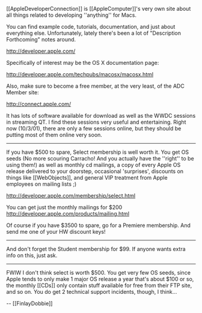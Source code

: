 

[[AppleDeveloperConnection]] is [[AppleComputer]]'s very own site about all things related to developing ''anything'' for Macs.

You can find example code, tutorials, documentation, and just about everything else. Unfortunately, lately there's been a lot of "Description Forthcoming" notes around.

http://developer.apple.com/

Specifically of interest may be the OS X documentation page:

http://developer.apple.com/techpubs/macosx/macosx.html

Also, make sure to become a free member, at the very least, of the ADC Member site:

http://connect.apple.com/

It has lots of software available for download as well as the WWDC sessions in streaming QT. I find these sessions very useful and entertaining. Right now (10/3/01), there are only a few sessions online, but they should be putting most of them online very soon.

----
If you have $500 to spare, Select membership is well worth it. You get OS seeds (No more scouring Carracho! And you actually have the ''right'' to be using them!) as well as monthly cd mailings, a copy of every Apple OS release delivered to your doorstep, occasional 'surprises', discounts on things like [[WebObjects]], and general VIP treatment from Apple employees on mailing lists ;)

http://developer.apple.com/membership/select.html

You can get just the monthly mailings for $200
http://developer.apple.com/products/mailing.html

Of course if you have $3500 to spare, go for a Premiere membership. And send me one of your HW discount keys!

----

And don't forget the Student membership for $99. If anyone wants extra info on this, just ask.

----

FWIW I don't think select is worth $500. You get very few OS seeds, since Apple tends to only make 1 major OS release a year that's about $100 or so, the monthly [[CDs]] only contain stuff available for free from their FTP site, and so on. You do get 2 technical support incidents, though, I think...

-- [[FinlayDobbie]]